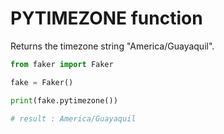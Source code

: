 # **PYTIMEZONE** function

Returns the timezone string "America/Guayaquil".

```py
from faker import Faker

fake = Faker()

print(fake.pytimezone())

# result : America/Guayaquil
```
